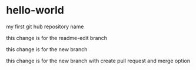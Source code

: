 # hello-world
my first git hub repository name


this change is for the readme-edit branch

this change is for the new branch


this change is for the new branch with create pull request and merge option
